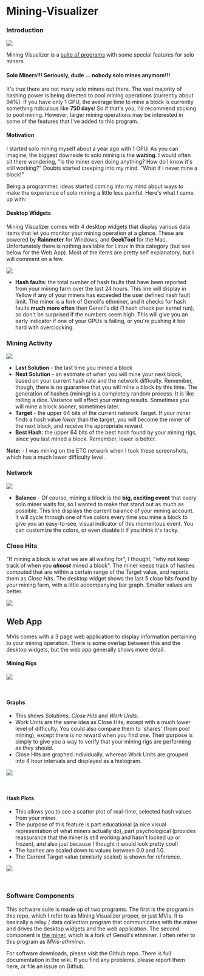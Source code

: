 # Mining-Visualizer

### Introduction


![](wiki/images/widget_miners.png)

Mining Visualizer is a [suite of programs](#software-components) with some special features for solo miners.

#### Solo Miners!!!  Seriously, dude ... nobody solo mines anymore!!!

It's true there are not many solo miners out there.  The vast majority of hashing power is being directed to pool mining operations (currently about 94%).  If you have only 1 GPU, the average time to mine a block is currently something ridiculous like **750 days**! So if that's you, I'd recommend sticking to pool mining.  However, larger mining operations may be interested in some of the features that I've added to this program.  

#### Motivation

I started solo mining myself about a year ago with 1 GPU.  As you can imagine, the biggest downside to solo mining is the **waiting**.  I would often sit there wondering, "Is the miner even doing anything?  How do I know it's still working?"  Doubts started creeping into my mind. "What if I never mine a block!"  

Being a programmer, ideas started coming into my mind about ways to make the experience of solo mining a little less painful.  Here's what I came up with:

#### Desktop Widgets

Mining Visualizer comes with 4 desktop widgets that display various data items that let you monitor your mining operation at a glance.  These are powered by **Rainmeter** for Windows, and **GeekTool** for the Mac.  Unfortunately there is nothing available for Linux in this category (but see below for the Web App).  Most of the items are pretty self explanatory, but I will comment on a few.

![](widget_miners.png)


* **Hash faults**: the total number of hash faults that have been reported from your mining farm over the last 24 hours.  This line will display in Yellow if any of your miners has exceeded the user defined hash fault limit.  The miner is a fork of Genoil's ethminer, and it checks for hash faults **much more often** then Genoil's did (1 hash check per kernel run), so don't be surprised if the numbers seem high.  This will give you an early indicator if one of your GPUs is failing, or you're pushing it too hard with overclocking.


### Mining Activity

![](widget_activity.png)

* **Last Solution** - the last time you mined a block
* **Next Solution** - an estimate of when you will mine your next block, based on your current hash rate and the network difficulty. Remember,  though, there is no guarantee that you will mine a block by this time.  The generation of hashes (mining) is a completely random process.  It is like rolling a dice.  Variance will affect your mining results.  Sometimes you will mine a block sooner,  sometimes later.
* **Target** - the upper 64 bits of the current network Target.  If your miner finds a hash value *lower* than the target, you will become the miner of the next block, and receive the appropriate reward.     
* **Best Hash**: the upper 64 bits of the best hash found by your mining rigs, since you last mined a block. Remember, lower is better.

**Note:** - I was mining on the ETC network when I took these screenshots, which has a much lower difficulty level.

### Network

![](widget_network.gif)

* **Balance** - Of course, mining a block is the **big, exciting event** that every solo miner waits for, so I wanted to make that stand out as much as possible. This line displays the current balance of your mining account.  It will cycle through one of five colors every time you mine a block to give you an easy-to-see, visual indicator of this momentous event.  You can customize the colors, or even disable it if you think it's tacky.


### Close Hits

"If mining a block is what we are all waiting for", I thought, "why not keep track of when you ***almost*** mined a block".  The miner keeps track of hashes computed that are within a certain range of the Target value, and reports them as *Close Hits*. The desktop widget shows the last 5 close hits found by your mining farm, with a little accompanying bar graph. Smaller values are better.

![](widget_closehits.png)


## Web App

MVis comes with a 3 page web application to display information pertaining to your mining operation.  There is some overlap between this and the desktop widgets, but the web app  generally shows more detail.

#### Mining Rigs

![](web_app_miners2.png)

<br>

#### Graphs

* This shows *Solutions*, *Close Hits* and *Work Units*. 
* Work Units are the same idea as Close Hits, except with a much lower level of difficulty.  You could also compare them to 'shares' (from pool mining), except there is no reward when you find one. Their purpose is simply to give you a way to verify that your mining rigs are performing as they should.
* Close Hits are graphed individually, whereas Work Units are grouped into 4 hour intervals and displayed as a histogram.


![](web_app_graph.png)

<br>

#### Hash Plots

* This allows you to see a scatter plot of real-time, selected hash values from your miner.
* The purpose of this feature is part educational (a nice visual representation of what miners actually do), part psychological (provides reassurance that the miner is still working and hasn't locked up or frozen), and also just because I thought it would look pretty cool!
* The hashes are scaled down to values between 0.0 and 1.0.
* The Current Target value (similarly scaled) is shown for reference.


![](scatter.gif)


<br>

### Software Components

This software suite is made up of two programs.  The first is the program in this repo, which I refer to as Mining Visualizer proper, or just MVis.  It is basically a relay / data collection program that communicates with the miner and drives the desktop widgets and the web application.  The second component is [the miner](), which is a fork of Genoil's ethminer.  I often refer to this program as *MVis-ethminer*.

For software downloads, please visit the Github repo.  There is full documentation in the wiki.  If you find any problems, please report them here, or file an issue on Github.
